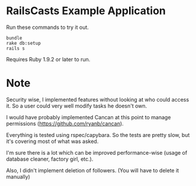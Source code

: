 # RailsCasts Example Application

Run these commands to try it out.

```
bundle
rake db:setup
rails s
```

Requires Ruby 1.9.2 or later to run.

Note
====

Security wise, I implemented features without looking at who could access it. So a user could very well modify tasks he
doesn't own.

I would have probably implemented Cancan at this point to manage permissions (https://github.com/ryanb/cancan).

Everything is tested using rspec/capybara. So the tests are pretty slow, but it's covering most of what was asked.

I'm sure there is a lot which can be improved performance-wise (usage of database cleaner, factory girl, etc.).

Also, I didn't implement deletion of followers. (You will have to delete it manually)
